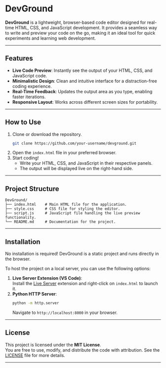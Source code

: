 # DevGround

**DevGround** is a lightweight, browser-based code editor designed for real-time HTML, CSS, and JavaScript development. It provides a seamless way to write and preview your code on the go, making it an ideal tool for quick experiments and learning web development.  

---

## Features

- **Live Code Preview**: Instantly see the output of your HTML, CSS, and JavaScript code.  
- **Minimalistic Design**: Clean and intuitive interface for a distraction-free coding experience.  
- **Real-Time Feedback**: Updates the output area as you type, enabling faster iterations.  
- **Responsive Layout**: Works across different screen sizes for portability.

---

## How to Use

1. Clone or download the repository.  
   ```bash
   git clone https://github.com/your-username/devground.git
   ```
2. Open the `index.html` file in your preferred browser.  
3. Start coding!  
   - Write your HTML, CSS, and JavaScript in their respective panels.  
   - The output will be displayed live on the right-hand side.

---

## Project Structure

```
DevGround/
├── index.html    # Main HTML file for the application.
├── style.css     # CSS file for styling the editor.
├── script.js     # JavaScript file handling the live preview functionality.
└── README.md     # Documentation for the project.
```

---

## Installation

No installation is required! DevGround is a static project and runs directly in the browser.

To host the project on a local server, you can use the following options:  
1. **Live Server Extension (VS Code)**:  
   Install the [Live Server](https://marketplace.visualstudio.com/items?itemName=ritwickdey.LiveServer) extension and right-click on `index.html` to launch it.  
2. **Python HTTP Server**:  
   ```bash
   python -m http.server
   ```
   Navigate to `http://localhost:8000` in your browser.  

---

## License

This project is licensed under the **MIT License**.  
You are free to use, modify, and distribute the code with attribution. See the [LICENSE](LICENSE) file for more details.

---